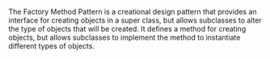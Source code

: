 The Factory Method Pattern is a creational design pattern that provides an interface for creating objects in a super class, but allows subclasses to alter the type of objects that will be created. It defines a method for creating objects, but allows subclasses to implement the method to instantiate different types of objects.
